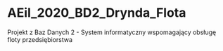 # AEiI_2020_BD2_Drynda_Flota
Projekt z Baz Danych 2 - System informatyczny wspomagający obsługę floty przedsiębiorstwa
